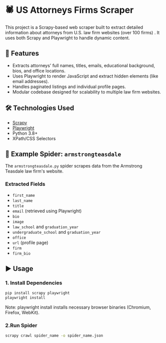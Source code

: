 # 🕷️ US Attorneys Firms Scraper

This project is a Scrapy-based web scraper built to extract detailed information about attorneys from U.S. law firm websites (over 100 firms) . It uses both Scrapy and Playwright to handle dynamic content.

## 📌 Features

- Extracts attorneys' full names, titles, emails, educational background, bios, and office locations.
- Uses Playwright to render JavaScript and extract hidden elements (like email addresses).
- Handles paginated listings and individual profile pages.
- Modular codebase designed for scalability to multiple law firm websites.

## 🛠️ Technologies Used

- [Scrapy](https://scrapy.org/)
- [Playwright](https://playwright.dev/python/)
- Python 3.8+
- XPath/CSS Selectors

## 📄 Example Spider: `armstrongteasdale`

The `armstrongteasdale.py` spider scrapes data from the Armstrong Teasdale law firm's website.

### Extracted Fields

- `first_name`
- `last_name`
- `title`
- `email` (retrieved using Playwright)
- `bio`
- `image`
- `law_school` and `graduation_year`
- `undergraduate_school` and `graduation_year`
- `office`
- `url` (profile page)
- `firm`
- `firm_bio`

## ▶️ Usage

### 1. Install Dependencies

```bash
pip install scrapy playwright
playwright install
````
Note: playwright install installs necessary browser binaries (Chromium, Firefox, WebKit).

### 2.Run Spider
```bash
scrapy crawl spider_name -o spider_name.json
````

